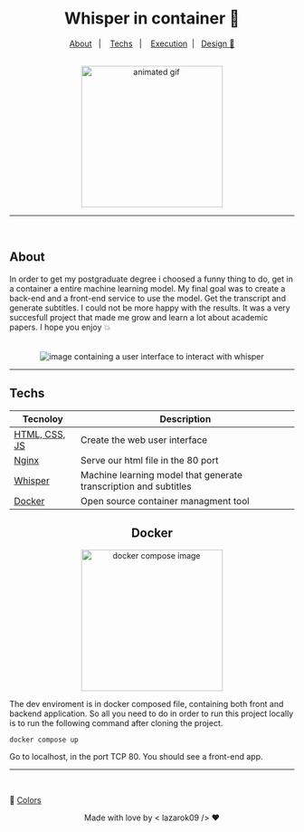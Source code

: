 

<h1 align="center">Whisper in container 💫</h1>

<p align="center">
  <a href="#about">About</a>&nbsp;&nbsp;&nbsp;|&nbsp;&nbsp;&nbsp;
  <a href="#techs">Techs</a>&nbsp;&nbsp;&nbsp;|&nbsp;&nbsp;&nbsp;
  <a href="#execution">Execution</a>&nbsp;&nbsp;|&nbsp;&nbsp;
  <a href="https://www.figma.com/file/ln8FhPW5bmvUM660fxVv8S/Whisper?type=design&node-id=0%3A1&mode=design&t=j2BmZ03tOmCOG0hj-1">Design 🎨</a>
</p>
<br/>

<div align="center"><img height=250 width=250 src="https://i.pinimg.com/originals/87/2a/57/872a57987284eb49af534b1cccb4ace3.gif" alt="animated gif" /></div>

<hr/>



<br/>

<h2 id="about">About</h2>
In order to get my postgraduate degree i choosed a funny thing to do, get in a container a entire machine learning model. My final goal was to create a back-end and a front-end service to use the model. Get the transcript and generate subtitles. I could not be more happy with the results. It was a very succesfull project that made me grow and learn a lot about academic papers. I hope you enjoy 💥

<br />

<br />

<br />

<div align="center"><img src="https://i.imgur.com/LCAtS6O.png" alt="image containing a user interface to interact with whisper" /></div>


<hr />

<h2 id="techs"> Techs </h2>

| Tecnoloy                                            | Description                                                     |
| --------------------------------------------------- | ----------------------------------------------------------------|
| [HTML, CSS, JS](https://www.w3schools.com/html/)    | Create the web user interface                                   |
| [Nginx](https://www.nginx.com/)                     | Serve our html file in the 80 port                              |
| [Whisper](https://github.com/openai/whisper)        | Machine learning model that generate transcription and subtitles|
| [Docker](https://www.docker.com/)                   | Open source container managment tool                            |





<div align="center">
  <h2 id="execution">Docker</h2> 
  
  <img height=250 width=250 src="https://www.linuxnaweb.com/images/post/2018/logo-docker-compose.png" alt="docker compose image" />
  
  </div>

The dev enviroment is in docker composed file, containing both front and backend application. So all you need to do in order to run this project locally is to run the following command after cloning the project.
<br />

```
docker compose up
```

Go to localhost, in the port TCP 80. You should see a front-end app.

<hr />
<br/>

🔸 [Colors](https://coolors.co/3c91e6-342e37-a2d729-fafffd-fa824c)


<div align="center"> Made with love by < lazarok09 /> ❤️ </div>
